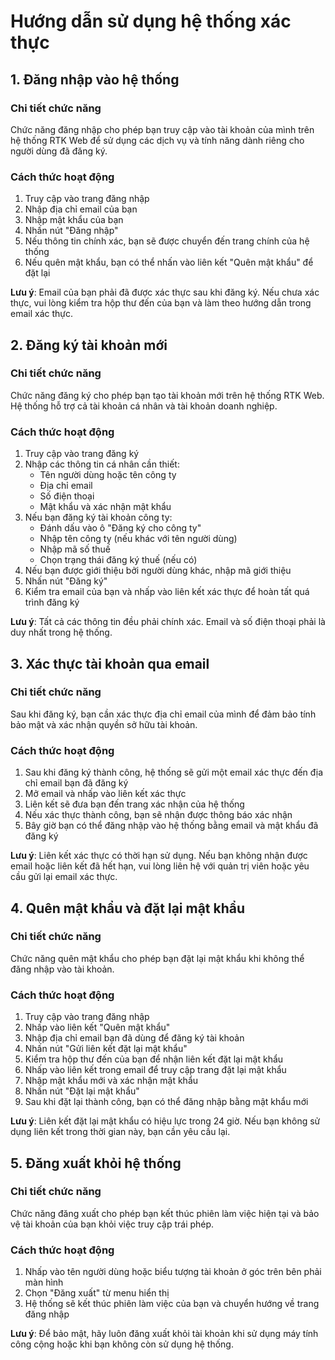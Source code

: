 # Hướng dẫn sử dụng hệ thống xác thực

## 1. Đăng nhập vào hệ thống

### Chi tiết chức năng
Chức năng đăng nhập cho phép bạn truy cập vào tài khoản của mình trên hệ thống RTK Web để sử dụng các dịch vụ và tính năng dành riêng cho người dùng đã đăng ký.

### Cách thức hoạt động
1. Truy cập vào trang đăng nhập
2. Nhập địa chỉ email của bạn
3. Nhập mật khẩu của bạn
4. Nhấn nút "Đăng nhập"
5. Nếu thông tin chính xác, bạn sẽ được chuyển đến trang chính của hệ thống
6. Nếu quên mật khẩu, bạn có thể nhấn vào liên kết "Quên mật khẩu" để đặt lại

**Lưu ý**: Email của bạn phải đã được xác thực sau khi đăng ký. Nếu chưa xác thực, vui lòng kiểm tra hộp thư đến của bạn và làm theo hướng dẫn trong email xác thực.

## 2. Đăng ký tài khoản mới

### Chi tiết chức năng
Chức năng đăng ký cho phép bạn tạo tài khoản mới trên hệ thống RTK Web. Hệ thống hỗ trợ cả tài khoản cá nhân và tài khoản doanh nghiệp.

### Cách thức hoạt động
1. Truy cập vào trang đăng ký
2. Nhập các thông tin cá nhân cần thiết:
   - Tên người dùng hoặc tên công ty
   - Địa chỉ email
   - Số điện thoại
   - Mật khẩu và xác nhận mật khẩu
3. Nếu bạn đăng ký tài khoản công ty:
   - Đánh dấu vào ô "Đăng ký cho công ty"
   - Nhập tên công ty (nếu khác với tên người dùng)
   - Nhập mã số thuế
   - Chọn trạng thái đăng ký thuế (nếu có)
4. Nếu bạn được giới thiệu bởi người dùng khác, nhập mã giới thiệu
5. Nhấn nút "Đăng ký"
6. Kiểm tra email của bạn và nhấp vào liên kết xác thực để hoàn tất quá trình đăng ký

**Lưu ý**: Tất cả các thông tin đều phải chính xác. Email và số điện thoại phải là duy nhất trong hệ thống.

## 3. Xác thực tài khoản qua email

### Chi tiết chức năng
Sau khi đăng ký, bạn cần xác thực địa chỉ email của mình để đảm bảo tính bảo mật và xác nhận quyền sở hữu tài khoản.

### Cách thức hoạt động
1. Sau khi đăng ký thành công, hệ thống sẽ gửi một email xác thực đến địa chỉ email bạn đã đăng ký
2. Mở email và nhấp vào liên kết xác thực
3. Liên kết sẽ đưa bạn đến trang xác nhận của hệ thống
4. Nếu xác thực thành công, bạn sẽ nhận được thông báo xác nhận
5. Bây giờ bạn có thể đăng nhập vào hệ thống bằng email và mật khẩu đã đăng ký

**Lưu ý**: Liên kết xác thực có thời hạn sử dụng. Nếu bạn không nhận được email hoặc liên kết đã hết hạn, vui lòng liên hệ với quản trị viên hoặc yêu cầu gửi lại email xác thực.

## 4. Quên mật khẩu và đặt lại mật khẩu

### Chi tiết chức năng
Chức năng quên mật khẩu cho phép bạn đặt lại mật khẩu khi không thể đăng nhập vào tài khoản.

### Cách thức hoạt động
1. Truy cập vào trang đăng nhập
2. Nhấp vào liên kết "Quên mật khẩu"
3. Nhập địa chỉ email bạn đã dùng để đăng ký tài khoản
4. Nhấn nút "Gửi liên kết đặt lại mật khẩu"
5. Kiểm tra hộp thư đến của bạn để nhận liên kết đặt lại mật khẩu
6. Nhấp vào liên kết trong email để truy cập trang đặt lại mật khẩu
7. Nhập mật khẩu mới và xác nhận mật khẩu
8. Nhấn nút "Đặt lại mật khẩu"
9. Sau khi đặt lại thành công, bạn có thể đăng nhập bằng mật khẩu mới

**Lưu ý**: Liên kết đặt lại mật khẩu có hiệu lực trong 24 giờ. Nếu bạn không sử dụng liên kết trong thời gian này, bạn cần yêu cầu lại.

## 5. Đăng xuất khỏi hệ thống

### Chi tiết chức năng
Chức năng đăng xuất cho phép bạn kết thúc phiên làm việc hiện tại và bảo vệ tài khoản của bạn khỏi việc truy cập trái phép.

### Cách thức hoạt động
1. Nhấp vào tên người dùng hoặc biểu tượng tài khoản ở góc trên bên phải màn hình
2. Chọn "Đăng xuất" từ menu hiển thị
3. Hệ thống sẽ kết thúc phiên làm việc của bạn và chuyển hướng về trang đăng nhập

**Lưu ý**: Để bảo mật, hãy luôn đăng xuất khỏi tài khoản khi sử dụng máy tính công cộng hoặc khi bạn không còn sử dụng hệ thống.
